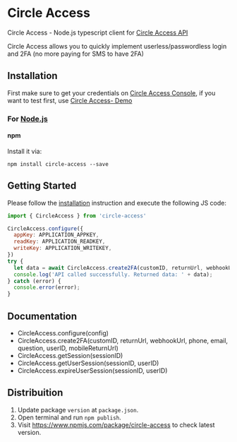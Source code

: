# Circle Access

Circle Access - Node.js typescript client for [Circle Access API](https://circleauth.gocircle.ai/docs/)
<br>

Circle Access allows you to quickly implement userless/passwordless login and 2FA (no more paying for SMS to have 2FA)

## Installation

First make sure to get your credentials on [Circle Access Console](https://console.gocircle.ai/), if you want to test first, use [Circle Access- Demo](https://circleauth.gocircle.ai/demo)

### For [Node.js](https://nodejs.org/)

#### npm

Install it via:

```shell
npm install circle-access --save
```

## Getting Started

Please follow the [installation](#installation) instruction and execute the following JS code:

```javascript
import { CircleAccess } from 'circle-access'

CircleAccess.configure({
  appKey: APPLICATION_APPKEY,
  readKey: APPLICATION_READKEY,
  writeKey: APPLICATION_WRITEKEY,
})
try {
  let data = await CircleAccess.create2FA(customID, returnUrl, webhookUrl, phone, email, question, userID, mobileReturnUrl)
  console.log('API called successfully. Returned data: ' + data);
} catch (error) {
  console.error(error);
}
```

## Documentation

* CircleAccess.configure(config)
* CircleAccess.create2FA(customID, returnUrl, webhookUrl, phone, email, question, userID, mobileReturnUrl)
* CircleAccess.getSession(sessionID)
* CircleAccess.getUserSession(sessionID, userID)
* CircleAccess.expireUserSession(sessionID, userID)

## Distribuition

1.  Update package `version` at `package.json`.
2.  Open terminal and run `npm publish`.
3.  Visit https://www.npmjs.com/package/circle-access to check latest version.